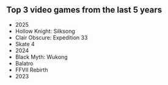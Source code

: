 ## Top 3 video games from the last 5 years
- 2025
-   Hollow Knight: Silksong
-   Clair Obscure: Expedition 33
-   Skate 4
- 2024
-   Black Myth: Wukong
-   Balatro
-   FFVII Rebirth
- 2023
